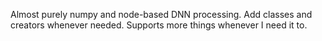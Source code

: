 Almost purely numpy and node-based DNN processing.
Add classes and creators whenever needed.
Supports more things whenever I need it to.